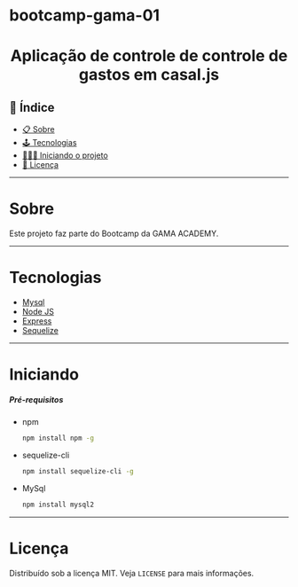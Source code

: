 # bootcamp-gama-01
<h1 align="center">Aplicação de controle de controle de gastos em casal.js</h1>

## 📕 Índice

- [📋 Sobre](#Sobre)
- [🕹 Tecnologias](#Tecnologias)
- [🧑🏽‍💻 Iniciando o projeto](#Iniciando)
- [📝 Licença](#Licença)

<hr>

<!-- About -->

# Sobre

<p align="left"> Este projeto faz parte do Bootcamp da GAMA ACADEMY.  </p>

<hr>

<!-- TECHNOLOGIES -->

# Tecnologias

- [Mysql](https://www.mysql.com/)
- [Node JS](https://nodejs.org/en/)
- [Express](https://expressjs.com/pt-br/)
- [Sequelize](https://sequelize.org/)

<hr>

<!-- TECHNOLOGIES -->

# Iniciando

##### Pré-requisitos

- npm

  ```sh
  npm install npm -g
  ```

- sequelize-cli

  ```sh
  npm install sequelize-cli -g
  ``` 
  
- MySql

  ```sh
  npm install mysql2
  ```
<hr>

<!-- LICENSE -->

# Licença

Distribuído sob a licença MIT. Veja `LICENSE` para mais informações.

